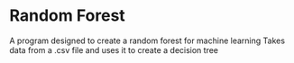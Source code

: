# Random Forest

A program designed to create a random forest for machine learning
Takes data from a .csv file and uses it to create a decision tree
